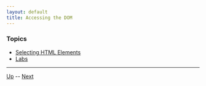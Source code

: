 ```yaml
---
layout: default
title: Accessing the DOM
---
```


### Topics
*  [Selecting HTML Elements](selectingHTMLElements.md) 
*  [Labs](labs.md) 

<hr>

[Up](../README.md) -- [Next](selectingHTMLElements.md)
